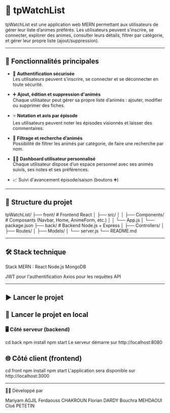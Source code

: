 # 🎥 tpWatchList

tpWatchList est une application web MERN permettant aux utilisateurs de gérer leur liste d’animes préférés. Les utilisateurs peuvent s’inscrire, se connecter, explorer des animes, consulter leurs détails, filtrer par catégorie, et gérer leur propre liste (ajout/suppression).

---

## 🚀 Fonctionnalités principales

- 🔐 **Authentification sécurisée**  
  Les utilisateurs peuvent s'inscrire, se connecter et se déconnecter en toute sécurité.

- ➕ **Ajout, édition et suppression d'animés**  
  Chaque utilisateur peut gérer sa propre liste d’animés : ajouter, modifier ou supprimer des fiches.

- ⭐ **Notation et avis par épisode**  
  Les utilisateurs peuvent noter les épisodes visionnés et laisser des commentaires.

- 🔎 **Filtrage et recherche d’animés**  
  Possibilité de filtrer les animés par catégorie, de faire une recherche par nom.

- 🧑‍💻 **Dashboard utilisateur personnalisé**  
  Chaque utilisateur dispose d’un espace personnel avec ses animés suivis, ses notes et ses préférences.

- 📈 Suivi d'avancement épisode/saison (boutons ➕)

---

## 📁 Structure du projet

tpWatchList/
├── front/ # Frontend React
│ ├── src/
│ │ ├── Components/ # Composants (Navbar, Home, AnimeForm, etc.)
│ │ └── App.js
│ └── package.json
├── back/ # Backend Node.js + Express
│ ├── Controllers/
│ ├── Routes/
│ ├── Models/
│ └── server.js
└── README.md


---

## 🛠️ Stack technique

Stack MERN : 
React 
Node.js 
MongoDB 

JWT pour l'authentification
Axios pour les requêtes API

---

## ▶️ Lancer le projet

## 🚀 Lancer le projet en local

### 🖥 Côté serveur (backend)

cd back
npm install
npm start
Le serveur démarre sur http://localhost:8080

## 🌐 Côté client (frontend)

cd front
npm install
npm start
L'application sera disponible sur http://localhost:3000

---

👩‍💻 Développé par

Mariyam AGJIL
Ferdaouss CHAKROUN
Florian DARDY
Bouchra MEHDAOUI
Cloé PETETIN 


